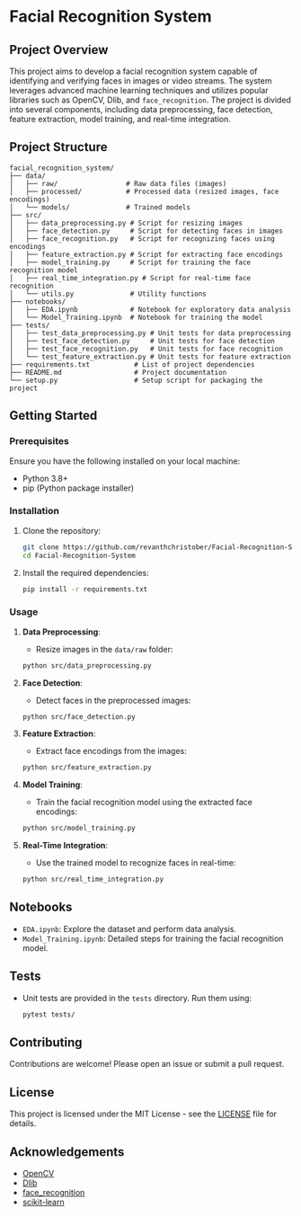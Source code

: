 # Facial Recognition System

## Project Overview

This project aims to develop a facial recognition system capable of identifying and verifying faces in images or video streams. The system leverages advanced machine learning techniques and utilizes popular libraries such as OpenCV, Dlib, and `face_recognition`. The project is divided into several components, including data preprocessing, face detection, feature extraction, model training, and real-time integration.

## Project Structure

```
facial_recognition_system/
├── data/
│   ├── raw/                 # Raw data files (images)
│   ├── processed/           # Processed data (resized images, face encodings)
│   └── models/              # Trained models
├── src/
│   ├── data_preprocessing.py # Script for resizing images
│   ├── face_detection.py     # Script for detecting faces in images
│   ├── face_recognition.py   # Script for recognizing faces using encodings
│   ├── feature_extraction.py # Script for extracting face encodings
│   ├── model_training.py     # Script for training the face recognition model
│   ├── real_time_integration.py # Script for real-time face recognition
│   └── utils.py              # Utility functions
├── notebooks/
│   ├── EDA.ipynb             # Notebook for exploratory data analysis
│   └── Model_Training.ipynb  # Notebook for training the model
├── tests/
│   ├── test_data_preprocessing.py # Unit tests for data preprocessing
│   ├── test_face_detection.py     # Unit tests for face detection
│   ├── test_face_recognition.py   # Unit tests for face recognition
│   └── test_feature_extraction.py # Unit tests for feature extraction
├── requirements.txt           # List of project dependencies
├── README.md                  # Project documentation
└── setup.py                   # Setup script for packaging the project
```

## Getting Started

### Prerequisites

Ensure you have the following installed on your local machine:

- Python 3.8+
- pip (Python package installer)

### Installation

1. Clone the repository:
    ```sh
    git clone https://github.com/revanthchristober/Facial-Recognition-System.git
    cd Facial-Recognition-System
    ```

2. Install the required dependencies:
    ```sh
    pip install -r requirements.txt
    ```

### Usage

1. **Data Preprocessing**:
    - Resize images in the `data/raw` folder:
    ```sh
    python src/data_preprocessing.py
    ```

2. **Face Detection**:
    - Detect faces in the preprocessed images:
    ```sh
    python src/face_detection.py
    ```

3. **Feature Extraction**:
    - Extract face encodings from the images:
    ```sh
    python src/feature_extraction.py
    ```

4. **Model Training**:
    - Train the facial recognition model using the extracted face encodings:
    ```sh
    python src/model_training.py
    ```

5. **Real-Time Integration**:
    - Use the trained model to recognize faces in real-time:
    ```sh
    python src/real_time_integration.py
    ```

## Notebooks

- `EDA.ipynb`: Explore the dataset and perform data analysis.
- `Model_Training.ipynb`: Detailed steps for training the facial recognition model.

## Tests

- Unit tests are provided in the `tests` directory. Run them using:
    ```sh
    pytest tests/
    ```

## Contributing

Contributions are welcome! Please open an issue or submit a pull request.

## License

This project is licensed under the MIT License - see the [LICENSE](LICENSE) file for details.

## Acknowledgements

- [OpenCV](https://opencv.org/)
- [Dlib](http://dlib.net/)
- [face_recognition](https://github.com/ageitgey/face_recognition)
- [scikit-learn](https://scikit-learn.org/stable/)
